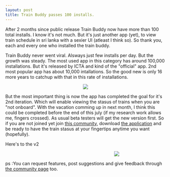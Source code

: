 ```yaml
---
layout: post
title: Train Buddy passes 100 installs.
---
```


After 2 months since public release Train Buddy now have more than 100 total installs. I know it's not much. But it's just another app (yet), to view train schedule in sri lanka with a sexier UI (atleast I think so). So thank you, each and every one who installed the train buddy.



Train Buddy never went viral. Alsways just few installs per day. But the growth was steady. The most used app in this category has around 100,000 installations. But it's released by ICTA and kind of the "official" app. 2nd most popular app has about 10,000 intallations. So the good new is only 16 more years to catchup with that in this rate of installations.

<div align="center"><img src="{{ site.baseurl }}/assets/train-buddy-100.png"></div>

But the most important thing is now the app has completed the goal for it's 2nd iteration. Which will enable viewing the stasus of trains when you are "not onboard". With the vacation comming up in next month, I think this could be completed before the end of this july (if my research work allows me, fingers crossed). As usual beta testers will get the new version first. So if you are not joined yet join [this community](https://plus.google.com/communities/111728508620143036732), download [the application](https://play.google.com/store/apps/details?id=com.kasungamlath.trainbuddy) and be ready to have the train stasus at your fingertips anytime you want (hopefully).

Here's to the v2

<div align="center" style="width: 700px;"><img src="{{ site.baseurl }}/assets/cheers.gif"></div>

ps :You can request features, post suggestions and give feedback through [the community page](https://plus.google.com/communities/111728508620143036732) too.
